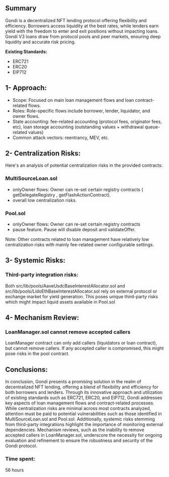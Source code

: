 ## Summary
Gondi is a decentralized NFT lending protocol offering flexibility and efficiency. Borrowers access liquidity at the best rates, while lenders earn yield with the freedom to enter and exit positions without impacting loans. Gondi V3 loans draw from protocol pools and peer markets, ensuring deep liquidity and accurate risk pricing.

**Existing Standards:**
- ERC721
- ERC20
- EIP712

## 1- Approach:
- Scope: Focused on main loan management flows and loan contract-related flows. 
- Roles: Role-specific flows include borrower, lender, liquidator, and owner flows.
- State accounting: fee-related accounting (protocol fees, originator fees, etc), loan storage accounting (outstanding values + withdrawal queue-related values)
- Common attack vectors: reentrancy, MEV, etc.

## 2- Centralization Risks:
Here's an analysis of potential centralization risks in the provided contracts:

### MultiSourceLoan.sol
- onlyOwner flows: Owner can re-set certain registry contracts ( getDelegateRegistry , getFlashActionContract). 
- overall low centralization risks.

### Pool.sol
- onlyOwner flows: Owner can re-set certain registry contracts 
- pause feature. Pause will disable deposit and validateOffer.

Note: Other contracts related to loan management have relatively low centralization risks with mainly fee-related owner configurable settings.

## 3- Systemic Risks:
### Third-party integration risks:
Both src/lib/pools/AaveUsdcBaseInterestAllocator.sol and src/lib/pools/LidoEthBaseInterestAllocator.sol rely on external protocol or exchange market for yield generation. This poses unique third-party risks which might impact liquid assets available in Pool.sol

## 4- Mechanism Review:
### LoanManager.sol cannot remove accepted callers
LoanManager contract can only add callers (liquidators or loan contract), but cannot remove callers. If any accepted caller is compromised, this might pose risks in the pool contract.



## Conclusions:

In conclusion, Gondi presents a promising solution in the realm of decentralized NFT lending, offering a blend of flexibility and efficiency for both borrowers and lenders. Through its innovative approach and utilization of existing standards such as ERC721, ERC20, and EIP712, Gondi addresses key aspects of loan management flows and contract-related processes. While centralization risks are minimal across most contracts analyzed, attention must be paid to potential vulnerabilities such as those identified in MultiSourceLoan.sol and Pool.sol. Additionally, systemic risks stemming from third-party integrations highlight the importance of monitoring external dependencies. Mechanism reviews, such as the inability to remove accepted callers in LoanManager.sol, underscore the necessity for ongoing evaluation and refinement to ensure the robustness and security of the Gondi protocol.

### Time spent:
56 hours